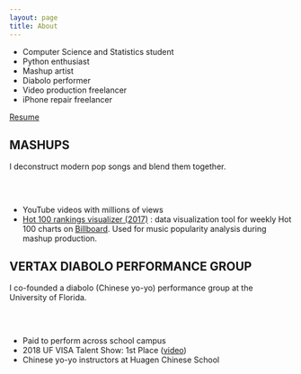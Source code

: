 ```yaml
---
layout: page
title: About
---
```


- Computer Science and Statistics student
- Python enthusiast
- Mashup artist
- Diabolo performer
- Video production freelancer
- iPhone repair freelancer

[<i class="fa fa-file-alt" aria-hidden="true"></i> Resume](/victorlin-resume.pdf)

## MASHUPS

I deconstruct modern pop songs and blend them together.

### [<i class="fab fa-youtube" aria-hidden="true"></i>](https://youtube.com/VictorLin)&nbsp;&nbsp;[<i class="fab fa-facebook-square" aria-hidden="true"></i>](https://facebook.com/VictorLinMashups)&nbsp;&nbsp;[<i class="fab fa-soundcloud" aria-hidden="true"></i>](https://soundcloud.com/victorlin)

- YouTube videos with millions of views
- [Hot 100 rankings visualizer (2017)](/billboard-vis) : data visualization tool for weekly Hot 100 charts on [Billboard](http://www.billboard.com/charts/hot-100). Used for music popularity analysis during mashup production.

## VERTAX DIABOLO PERFORMANCE GROUP

I co-founded a diabolo (Chinese yo-yo) performance group at the University of Florida.

### [<i class="fab fa-youtube-play" aria-hidden="true"></i>](https://www.youtube.com/channel/UC29FE52c8_bEpfbHcmsx-Kw)&nbsp;&nbsp;[<i class="fab fa-facebook-square" aria-hidden="true"></i>](https://facebook.com/VertaxDiabolo)

- Paid to perform across school campus
- 2018 UF VISA Talent Show: 1st Place ([video](https://youtu.be/YUNdW2thldw))
- Chinese yo-yo instructors at Huagen Chinese School
